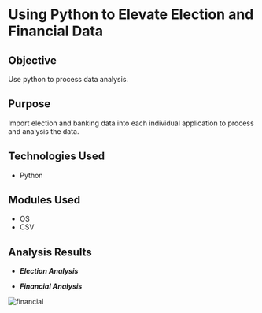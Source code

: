 # Using Python to Elevate Election and Financial Data

## Objective 

Use python to process data analysis.

## Purpose

Import election and banking data into each individual application to process and analysis the data.  

## Technologies Used

- Python

## Modules Used

- OS
- CSV

## Analysis Results

- ***Election Analysis***
<a link="https://github.com/ktung1189/Analysis_Of_Election_Banking_Data/blob/master/Results/election_results.txt" alt='election_analysis'>

- ***Financial Analysis***
<img src="https://github.com/ktung1189/Analysis_Of_Election_Banking_Data/blob/master/Results/Financial_Analysis.txt" alt='financial'>